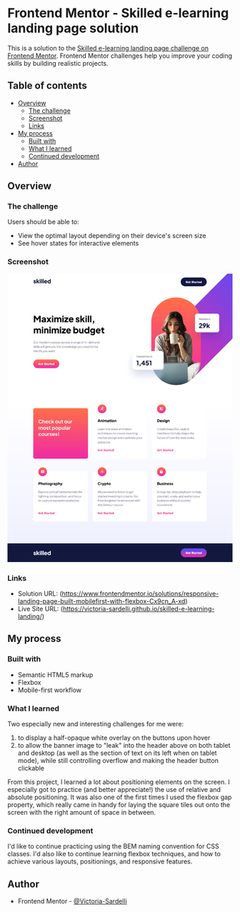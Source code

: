 # Frontend Mentor - Skilled e-learning landing page solution

This is a solution to the [Skilled e-learning landing page challenge on Frontend Mentor](https://www.frontendmentor.io/challenges/skilled-elearning-landing-page-S1ObDrZ8q). Frontend Mentor challenges help you improve your coding skills by building realistic projects.

## Table of contents

- [Overview](#overview)
  - [The challenge](#the-challenge)
  - [Screenshot](#screenshot)
  - [Links](#links)
- [My process](#my-process)
  - [Built with](#built-with)
  - [What I learned](#what-i-learned)
  - [Continued development](#continued-development)
- [Author](#author)

## Overview

### The challenge

Users should be able to:

- View the optimal layout depending on their device's screen size
- See hover states for interactive elements

### Screenshot

![](./screenshot.jpg)

### Links

- Solution URL: (https://www.frontendmentor.io/solutions/responsive-landing-page-built-mobilefirst-with-flexbox-Cx9cn_A-xd)
- Live Site URL: (https://victoria-sardelli.github.io/skilled-e-learning-landing/)

## My process

### Built with

- Semantic HTML5 markup
- Flexbox
- Mobile-first workflow

### What I learned

Two especially new and interesting challenges for me were:
1. to display a half-opaque white overlay on the buttons upon hover
2. to allow the banner image to "leak" into the header above on both tablet and desktop (as well as the section of text on its left when on tablet mode), while still controlling overflow and making the header button clickable

From this project, I learned a lot about positioning elements on the screen. I especially got to practice (and better appreciate!) the use of relative and absolute positioning. It was also one of the first times I used the flexbox gap property, which really came in handy for laying the square tiles out onto the screen with the right amount of space in between.

### Continued development

I'd like to continue practicing using the BEM naming convention for CSS classes. I'd also like to continue learning flexbox techniques, and how to achieve various layouts, positionings, and responsive features.


## Author

- Frontend Mentor - [@Victoria-Sardelli](https://www.frontendmentor.io/profile/Victoria-Sardelli)

